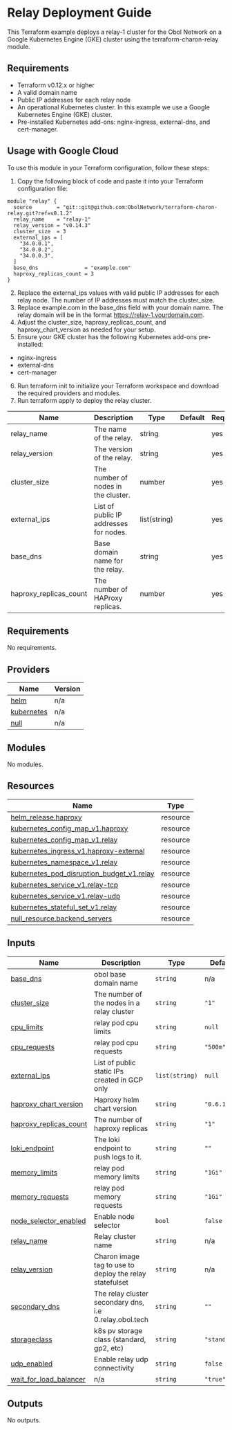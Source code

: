 # Relay Deployment Guide
This Terraform example deploys a relay-1 cluster for the Obol Network on a Google Kubernetes Engine (GKE) cluster using the terraform-charon-relay module.

## Requirements
- Terraform v0.12.x or higher
- A valid domain name
- Public IP addresses for each relay node
- An operational Kubernetes cluster. In this example we use a Google Kubernetes Engine (GKE) cluster.
- Pre-installed Kubernetes add-ons: nginx-ingress, external-dns, and cert-manager.

## Usage with Google Cloud
To use this module in your Terraform configuration, follow these steps:

1. Copy the following block of code and paste it into your Terraform configuration file:

```hcl
module "relay" {
  source        = "git::git@github.com:ObolNetwork/terraform-charon-relay.git?ref=v0.1.2"
  relay_name    = "relay-1"
  relay_version = "v0.14.3"
  cluster_size  = 3
  external_ips = [
    "34.0.0.1",
    "34.0.0.2",
    "34.0.0.3",
  ]
  base_dns               = "example.com"
  haproxy_replicas_count = 3
}
```
2. Replace the external_ips values with valid public IP addresses for each relay node. The number of IP addresses must match the cluster_size.
3. Replace example.com in the base_dns field with your domain name. The relay domain will be in the format https://relay-1.yourdomain.com.
4. Adjust the cluster_size, haproxy_replicas_count, and haproxy_chart_version as needed for your setup.
5. Ensure your GKE cluster has the following Kubernetes add-ons pre-installed:
- nginx-ingress
- external-dns
- cert-manager
6. Run terraform init to initialize your Terraform workspace and download the required providers and modules.
7. Run terraform apply to deploy the relay cluster.

| Name   | Description  | Type  |  Default | Required  |
|---|---|---|---|---|
| relay_name  | The name of the relay.	  | string  |   | yes  |
| relay_version  | The version of the relay.	  | string  |	  | yes  |
| cluster_size  | The number of nodes in the cluster.	  | number  |  | yes  |
| external_ips  |	List of public IP addresses for nodes.  | list(string)	  |  | yes  |
| base_dns  | Base domain name for the relay.  | string  |   | yes  |
| haproxy_replicas_count  | The number of HAProxy replicas.	  | number  |   | yes  |

<!-- BEGIN_TF_DOCS -->
## Requirements

No requirements.

## Providers

| Name | Version |
|------|---------|
| <a name="provider_helm"></a> [helm](#provider\_helm) | n/a |
| <a name="provider_kubernetes"></a> [kubernetes](#provider\_kubernetes) | n/a |
| <a name="provider_null"></a> [null](#provider\_null) | n/a |

## Modules

No modules.

## Resources

| Name | Type |
|------|------|
| [helm_release.haproxy](https://registry.terraform.io/providers/hashicorp/helm/latest/docs/resources/release) | resource |
| [kubernetes_config_map_v1.haproxy](https://registry.terraform.io/providers/hashicorp/kubernetes/latest/docs/resources/config_map_v1) | resource |
| [kubernetes_config_map_v1.relay](https://registry.terraform.io/providers/hashicorp/kubernetes/latest/docs/resources/config_map_v1) | resource |
| [kubernetes_ingress_v1.haproxy-external](https://registry.terraform.io/providers/hashicorp/kubernetes/latest/docs/resources/ingress_v1) | resource |
| [kubernetes_namespace_v1.relay](https://registry.terraform.io/providers/hashicorp/kubernetes/latest/docs/resources/namespace_v1) | resource |
| [kubernetes_pod_disruption_budget_v1.relay](https://registry.terraform.io/providers/hashicorp/kubernetes/latest/docs/resources/pod_disruption_budget_v1) | resource |
| [kubernetes_service_v1.relay-tcp](https://registry.terraform.io/providers/hashicorp/kubernetes/latest/docs/resources/service_v1) | resource |
| [kubernetes_service_v1.relay-udp](https://registry.terraform.io/providers/hashicorp/kubernetes/latest/docs/resources/service_v1) | resource |
| [kubernetes_stateful_set_v1.relay](https://registry.terraform.io/providers/hashicorp/kubernetes/latest/docs/resources/stateful_set_v1) | resource |
| [null_resource.backend_servers](https://registry.terraform.io/providers/hashicorp/null/latest/docs/resources/resource) | resource |

## Inputs

| Name | Description | Type | Default | Required |
|------|-------------|------|---------|:--------:|
| <a name="input_base_dns"></a> [base\_dns](#input\_base\_dns) | obol base domain name | `string` | n/a | yes |
| <a name="input_cluster_size"></a> [cluster\_size](#input\_cluster\_size) | The number of the nodes in a relay cluster | `string` | `"1"` | no |
| <a name="input_cpu_limits"></a> [cpu\_limits](#input\_cpu\_limits) | relay pod cpu limits | `string` | `null` | no |
| <a name="input_cpu_requests"></a> [cpu\_requests](#input\_cpu\_requests) | relay pod cpu requests | `string` | `"500m"` | no |
| <a name="input_external_ips"></a> [external\_ips](#input\_external\_ips) | List of public static IPs created in GCP only | `list(string)` | `null` | no |
| <a name="input_haproxy_chart_version"></a> [haproxy\_chart\_version](#input\_haproxy\_chart\_version) | Haproxy helm chart version | `string` | `"0.6.11"` | no |
| <a name="input_haproxy_replicas_count"></a> [haproxy\_replicas\_count](#input\_haproxy\_replicas\_count) | The number of haproxy replicas | `string` | `"1"` | no |
| <a name="input_loki_endpoint"></a> [loki\_endpoint](#input\_loki\_endpoint) | The loki endpoint to push logs to it. | `string` | `""` | no |
| <a name="input_memory_limits"></a> [memory\_limits](#input\_memory\_limits) | relay pod memory limits | `string` | `"1Gi"` | no |
| <a name="input_memory_requests"></a> [memory\_requests](#input\_memory\_requests) | relay pod memory requests | `string` | `"1Gi"` | no |
| <a name="input_node_selector_enabled"></a> [node\_selector\_enabled](#input\_node\_selector\_enabled) | Enable node selector | `bool` | `false` | no |
| <a name="input_relay_name"></a> [relay\_name](#input\_relay\_name) | Relay cluster name | `string` | n/a | yes |
| <a name="input_relay_version"></a> [relay\_version](#input\_relay\_version) | Charon image tag to use to deploy the relay statefulset | `string` | n/a | yes |
| <a name="input_secondary_dns"></a> [secondary\_dns](#input\_secondary\_dns) | The relay cluster secondary dns, i.e 0.relay.obol.tech | `string` | `""` | no |
| <a name="input_storageclass"></a> [storageclass](#input\_storageclass) | k8s pv storage class (standard, gp2, etc) | `string` | `"standard"` | no |
| <a name="input_udp_enabled"></a> [udp\_enabled](#input\_udp\_enabled) | Enable relay udp connectivity | `string` | `false` | no |
| <a name="input_wait_for_load_balancer"></a> [wait\_for\_load\_balancer](#input\_wait\_for\_load\_balancer) | n/a | `string` | `"true"` | no |

## Outputs

No outputs.
<!-- END_TF_DOCS -->
